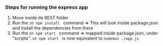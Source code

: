 ### Steps for running the express app

1. Move inside de REST folder
2. Run the ```sh npm install ``` command => This will look inside package.json and install the dependencies from there
3. Run the ```sh npm start ``` command => mapped inside package.json, under "scripts". 
  ```sh npm start ``` is now equivalent to ```nodemon ./app.js```
